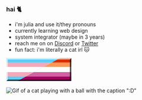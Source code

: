 ### hai 🐈


- i'm julia and use it/they pronouns
- currently learning web design
- system integrator (maybe in 3 years)
- reach me on on [Discord](https://discordapp.com/users/266933082106363905) or [Twitter](https://twitter.com/techkity)
- fun fact: i'm literally a cat irl 🐱

![Trans and Lesbian flag](/translesbian.svg)

 ![Gif of a cat playing with a ball with the caption ":D"](/assets/gifs/meow.gif)
